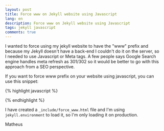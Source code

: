 ```yaml
---
layout: post
title: Force www on Jekyll website using Javascript
lang: en
description: Force www on Jekyll website using Javascript
tags: jekyll javascript
comments: true
---	
```


I wanted to force using my jekyll website to have the "www" prefix and because my Jekyll doesn't have a back-end I couldn't do it on the server, so I needed to use Javascript or Meta tags. A few people says Google Search engine handles meta refresh as 301/302 so it would be better to go with this approach from a SEO perspective. 

If you want to force www prefix on your website using javascript, you can use this snippet:

{% highlight javascript %}
<script>
if (window.location.hostname.indexOf("www") != 0) {
	window.location = window.location.protocol + "//www." + window.location.hostname + window.location.pathname;
}
</script>
{% endhighlight %}

I have created a `_include/force_www.html` file and I'm using `jekyll.environment` to load it, so I'm only loading it on production.

Matheus